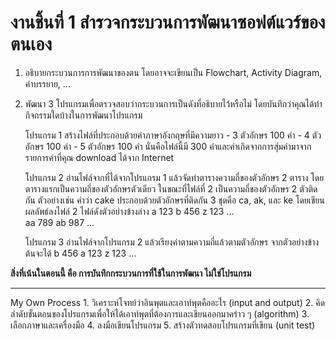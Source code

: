 # งานชิ้นที่ 1 สำรวจกระบวนการพัฒนาซอฟต์แวร์ของตนเอง
1. อธิบายกระบวนการการพัฒนาของตน โดยอาจจะเขียนเป็น Flowchart, Activity Diagram, คำบรรยาย, ...
2. พัฒนา 3 โปรแกรมเพื่อตรวจสอบว่ากระบวนการเป็นดังที่อธิบายไว้หรือไม่ โดยบันทึกว่าคุณได้ทำกิจกรรมใดบ้างในการพัฒนาโปรแกรม

	โปรแกรม 1 สร้างไฟล์ที่ประกอบด้วยคำภาษาอังกฤษที่มีความยาว
	    - 3 ตัวอักษร 100 คำ 
		- 4 ตัวอักษร 100 คำ
		- 5 ตัวอักษร 100 คำ 
	    นั่นคือไฟล์นี้มี 300 คำและคำเกิดจากการสุ่มคำมาจากรายการคำที่คุณ download ได้จาก Internet
	
	โปรแกรม 2 อ่านไฟล์จากที่ได้จากโปรแกรม 1 แล้วจัดทำตารางความถี่ของตัวอักษร 2 ตาราง โดยตารางแรกเป็นความถี่ของตัวอักษรตัวเดียว 
	ในขณะที่ไฟล์ที่ 2 เป็นความถี่ของตัวอักษร 2 ตัวติดกัน ตัวอย่างเช่น คำว่า cake ประกอบด้วยตัวอักษรที่ติดกัน 3 ชุดคือ ca, ak, และ ke
	โดยเขียนผลลัพธ์ลงไฟล์ 2 ไฟล์ดังตัวอย่างข้างล่าง 
		a 123 
		b 456 
		z 123 
		...   
		aa 789 
		ab 987 
		... 
	
	โปรแกรม 3 อ่านไฟล์จากโปรแกรม 2 แล้วเรียงค่าตามความถี่แล้วตามตัวอักษร จากตัวอย่างข้างต้นจะได้
		b 456 
		a 123 
		z 123 
		...
	
**สิ่งที่เน้นในตอนนี้ คือ การบันทึกกระบวนการที่ใช้ในการพัฒนา ไม่ใช่โปรแกรม**

-------------------------------------------------------------------------------------------

My Own Process
    1. วิเคราะห์โจทย์ว่าอินพุตและเอาท์พุตคืออะไร (input and output)
    2. คิดลำดับขั้นตอนของโปรแกรมเพื่อให้ได้เอาท์พุตที่ต้องการและเขียนออกมาคร่าว ๆ (algorithm)
    3. เลือกภาษาและเครื่องมือ
    4. ลงมือเขียนโปรแกรม
    5. สร้างตัวทดสอบโปรแกรมที่เขียน (unit test)